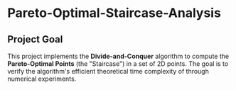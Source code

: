 # **Pareto-Optimal-Staircase-Analysis**

## **Project Goal**

This project implements the **Divide-and-Conquer** algorithm to compute the **Pareto-Optimal Points** (the "Staircase") in a set of 2D points. The goal is to verify the algorithm's efficient theoretical time complexity of  through numerical experiments.


